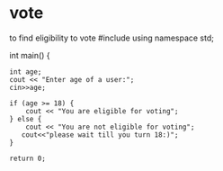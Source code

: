 # vote
to find eligibility to vote
#include<iostream>
using namespace std;

int main() {

    int age;
    cout << "Enter age of a user:";
    cin>>age;

    if (age >= 18) {
        cout << "You are eligible for voting";
    } else {
        cout << "You are not eligible for voting";
       cout<<"please wait till you turn 18:)";
    }

    return 0;
